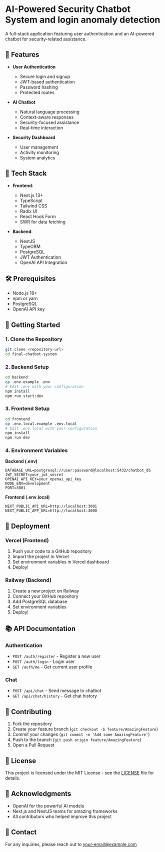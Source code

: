 # AI-Powered Security Chatbot System and login anomaly detection

A full-stack application featuring user authentication and an AI-powered chatbot for security-related assistance.

## 🌟 Features

- **User Authentication**
  - Secure login and signup
  - JWT-based authentication
  - Password hashing
  - Protected routes

- **AI Chatbot**
  - Natural language processing
  - Context-aware responses
  - Security-focused assistance
  - Real-time interaction

- **Security Dashboard**
  - User management
  - Activity monitoring
  - System analytics

## 🚀 Tech Stack

- **Frontend**:
  - Next.js 13+
  - TypeScript
  - Tailwind CSS
  - Radix UI
  - React Hook Form
  - SWR for data fetching

- **Backend**:
  - NestJS
  - TypeORM
  - PostgreSQL
  - JWT Authentication
  - OpenAI API Integration

## 🛠️ Prerequisites

- Node.js 16+
- npm or yarn
- PostgreSQL
- OpenAI API key

## 🚀 Getting Started

### 1. Clone the Repository

```bash
git clone <repository-url>
cd final-chatbot-system
```

### 2. Backend Setup

```bash
cd backend
cp .env.example .env
# Edit .env with your configuration
npm install
npm run start:dev
```

### 3. Frontend Setup

```bash
cd frontend
cp .env.local.example .env.local
# Edit .env.local with your configuration
npm install
npm run dev
```

### 4. Environment Variables

**Backend (.env)**
```
DATABASE_URL=postgresql://user:password@localhost:5432/chatbot_db
JWT_SECRET=your_jwt_secret
OPENAI_API_KEY=your_openai_api_key
NODE_ENV=development
PORT=3001
```

**Frontend (.env.local)**
```
NEXT_PUBLIC_API_URL=http://localhost:3001
NEXT_PUBLIC_APP_URL=http://localhost:3000
```

## 🚀 Deployment

### Vercel (Frontend)

1. Push your code to a GitHub repository
2. Import the project in Vercel
3. Set environment variables in Vercel dashboard
4. Deploy!

### Railway (Backend)

1. Create a new project on Railway
2. Connect your GitHub repository
3. Add PostgreSQL database
4. Set environment variables
5. Deploy!

## 📚 API Documentation

### Authentication

- `POST /auth/register` - Register a new user
- `POST /auth/login` - Login user
- `GET /auth/me` - Get current user profile

### Chat

- `POST /api/chat` - Send message to chatbot
- `GET /api/chat/history` - Get chat history

## 🤝 Contributing

1. Fork the repository
2. Create your feature branch (`git checkout -b feature/AmazingFeature`)
3. Commit your changes (`git commit -m 'Add some AmazingFeature'`)
4. Push to the branch (`git push origin feature/AmazingFeature`)
5. Open a Pull Request

## 📄 License

This project is licensed under the MIT License - see the [LICENSE](LICENSE) file for details.

## 🙏 Acknowledgments

- OpenAI for the powerful AI models
- Next.js and NestJS teams for amazing frameworks
- All contributors who helped improve this project

## 📧 Contact

For any inquiries, please reach out to [your-email@example.com](mailto:your-email@example.com)
